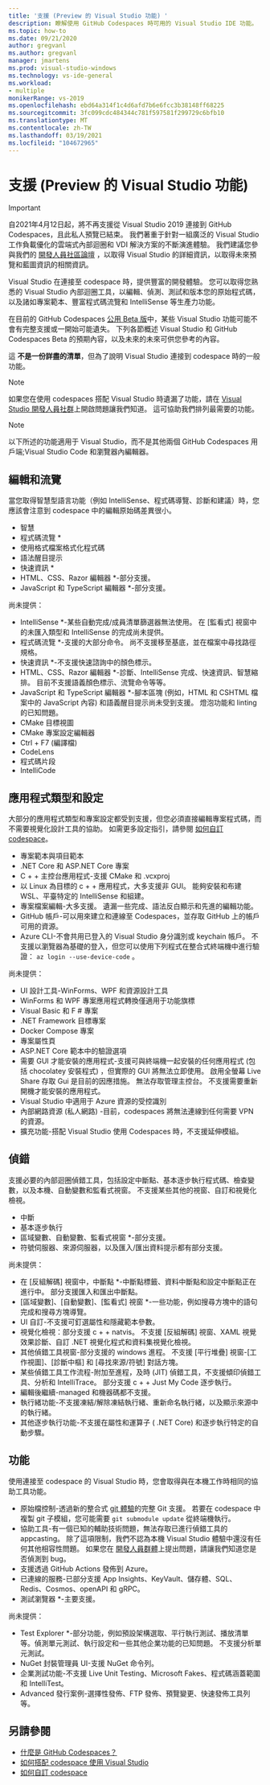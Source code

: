 ```yaml
---
title: '支援 (Preview 的 Visual Studio 功能) '
description: 瞭解使用 GitHub Codespaces 時可用的 Visual Studio IDE 功能。
ms.topic: how-to
ms.date: 09/21/2020
author: gregvanl
ms.author: gregvanl
manager: jmartens
ms.prod: visual-studio-windows
ms.technology: vs-ide-general
ms.workload:
- multiple
monikerRange: vs-2019
ms.openlocfilehash: ebd64a314f1c4d6afd7b6e6fcc3b38148ff68225
ms.sourcegitcommit: 3fc099cdc484344c781f597581f299729c6bfb10
ms.translationtype: MT
ms.contentlocale: zh-TW
ms.lasthandoff: 03/19/2021
ms.locfileid: "104672965"
---
```

# <a name="supported-visual-studio-features-preview"></a>支援 (Preview 的 Visual Studio 功能) 

> [!Important] 
> 自2021年4月12日起，將不再支援從 Visual Studio 2019 連接到 GitHub Codespaces，且此私人預覽已結束。 我們著重于針對一組廣泛的 Visual Studio 工作負載優化的雲端式內部迴圈和 VDI 解決方案的不斷演進體驗。 我們建議您參與我們的 [開發人員社區論壇](https://developercommunity.visualstudio.com/home) ，以取得 Visual Studio 的詳細資訊，以取得未來預覽和藍圖資訊的相關資訊。 


Visual Studio 在連接至 codespace 時，提供豐富的開發體驗。 您可以取得您熟悉的 Visual Studio 內部迴圈工具，以編輯、偵測、測試和版本您的原始程式碼，以及諸如專案範本、豐富程式碼流覽和 IntelliSense 等生產力功能。

在目前的 GitHub Codespaces [公用 Beta 版](https://github.com/features/codespaces)中，某些 Visual Studio 功能可能不會有完整支援或一開始可能遺失。 下列各節概述 Visual Studio 和 GitHub Codespaces Beta 的預期內容，以及未來的未來可供您參考的內容。 

這 **不是一份詳盡的清單**，但為了說明 Visual Studio 連接到 codespace 時的一般功能。

> [!NOTE]
> 如果您在使用 codespaces 搭配 Visual Studio 時遺漏了功能，請在 [Visual Studio 開發人員社群](https://aka.ms/feedback/suggest?space=8)上開啟問題讓我們知道。 這可協助我們排列最需要的功能。

> [!NOTE]
> 以下所述的功能適用于 Visual Studio，而不是其他兩個 GitHub Codespaces 用戶端;Visual Studio Code 和瀏覽器內編輯器。

## <a name="edit-and-navigation"></a>編輯和流覽

當您取得智慧型語言功能（例如 IntelliSense、程式碼導覽、診斷和建議）時，您應該會注意到 codespace 中的編輯原始碼差異很小。

* 智慧
* 程式碼流覽 *
* 使用格式檔案格式化程式碼
* 語法醒目提示
* 快速資訊 *
* HTML、CSS、Razor 編輯器 *-部分支援。
* JavaScript 和 TypeScript 編輯器 *-部分支援。

尚未提供：

* IntelliSense *-某些自動完成/成員清單篩選器無法使用。 在 [監看式] 視窗中的未匯入類型和 IntelliSense 的完成尚未提供。
* 程式碼流覽 *-支援的大部分命令。 尚不支援移至基底，並在檔案中尋找路徑規格。
* 快速資訊 *-不支援快速諮詢中的顏色標示。
* HTML、CSS、Razor 編輯器 *-診斷、IntelliSense 完成、快速資訊、智慧縮排。 目前不支援語義顏色標示、流覽命令等等。
* JavaScript 和 TypeScript 編輯器 *-腳本區塊 (例如，HTML 和 CSHTML 檔案中的 JavaScript 內容) 和語義醒目提示尚未受到支援。 燈泡功能和 linting 的已知問題。
* CMake 目標視圖
* CMake 專案設定編輯器
* Ctrl + F7 (編譯檔) 
* CodeLens
* 程式碼片段
* IntelliCode

## <a name="application-types-and-configuration"></a>應用程式類型和設定

大部分的應用程式類型和專案設定都受到支援，但您必須直接編輯專案程式碼，而不需要視覺化設計工具的協助。 如需更多設定指引，請參閱 [如何自訂 codespace](customize-codespaces.md)。

* 專案範本與項目範本
* .NET Core 和 ASP.NET Core 專案
* C + + 主控台應用程式-支援 CMake 和 .vcxproj
* 以 Linux 為目標的 c + + 應用程式，大多支援非 GUI。 能夠安裝和布建 WSL、平臺特定的 IntelliSense 和組建。
* 專案檔案編輯-大多支援。 遺漏一些完成、語法反白顯示和先進的編輯功能。
* GitHub 帳戶-可以用來建立和連線至 Codespaces，並存取 GitHub 上的帳戶可用的資源。
* Azure CLI-不會共用已登入的 Visual Studio 身分識別或 keychain 帳戶。 不支援以瀏覽器為基礎的登入，但您可以使用下列程式在整合式終端機中進行驗證： `az login --use-device-code` 。

尚未提供：

* UI 設計工具-WinForms、WPF 和資源設計工具
* WinForms 和 WPF 專案應用程式轉換僅適用于功能旗標
* Visual Basic 和 F # 專案
* .NET Framework 目標專案
* Docker Compose 專案
* 專案屬性頁
* ASP.NET Core 範本中的驗證選項
* 需要 GUI 才能安裝的應用程式-支援可與終端機一起安裝的任何應用程式 (包括 chocolatey 安裝程式) ，但實際的 GUI 將無法立即使用。 啟用全螢幕 Live Share 存取 Gui 是目前的因應措施。 無法存取管理主控台。 不支援需要重新開機才能安裝的應用程式。
* Visual Studio 中適用于 Azure 資源的受控識別
* 內部網路資源 (私人網路) -目前，codespaces 將無法連線到任何需要 VPN 的資源。
* 擴充功能-搭配 Visual Studio 使用 Codespaces 時，不支援延伸模組。

## <a name="debugging"></a>偵錯

支援必要的內部迴圈偵錯工具，包括設定中斷點、基本逐步執行程式碼、檢查變數，以及本機、自動變數和監看式視窗。 不支援某些其他的視窗、自訂和視覺化檢視。

* 中斷
* 基本逐步執行
* 區域變數、自動變數、監看式視窗 *-部分支援。
* 符號伺服器、來源伺服器，以及匯入/匯出資料提示都有部分支援。

尚未提供：

* 在 [反組解碼] 視窗中，中斷點 *-中斷點標籤、資料中斷點和設定中斷點正在進行中。 部分支援匯入和匯出中斷點。
* [區域變數]、[自動變數]、[監看式] 視窗 *-一些功能，例如搜尋方塊中的語句完成和搜尋方塊導覽。
* UI 自訂-不支援可釘選屬性和隱藏範本參數。
* 視覺化檢視：部分支援 c + + natvis。 不支援 [反組解碼] 視窗、XAML 視覺效果診斷、自訂 .NET 視覺化程式和資料集視覺化檢視。
* 其他偵錯工具視窗-部分支援的 windows 進程。 不支援 [平行堆疊] 視窗-[工作視圖]、[診斷中樞] 和 [尋找來源/符號] 對話方塊。
* 某些偵錯工具工作流程-附加至進程，及時 (JIT) 偵錯工具，不支援傾印偵錯工具、分析和 IntelliTrace。 部分支援 c + + Just My Code 逐步執行。
* 編輯後繼續-managed 和機器碼都不支援。
* 執行緒功能-不支援凍結/解除凍結執行緒、重新命名執行緒，以及顯示來源中的執行緒。
* 其他逐步執行功能-不支援在屬性和運算子 ( .NET Core) 和逐步執行特定的自動步驟。 

## <a name="features"></a>功能

使用連接至 codespace 的 Visual Studio 時，您會取得與在本機工作時相同的協助工具功能。

* 原始檔控制-透過新的整合式 [git 體驗](../git-with-visual-studio.md)的完整 Git 支援。 若要在 codespace 中複製 git 子模組，您可能需要 `git submodule update` 從終端機執行。
* 協助工具-有一個已知的輔助技術問題，無法存取已進行偵錯工具的 appcasting。 除了這項限制，我們不認為本機 Visual Studio 體驗中還沒有任何其他相容性問題。 如果您在 [開發人員群體](https://aka.ms/feedback/report?space=8)上提出問題，請讓我們知道您是否偵測到 bug。
* 支援透過 GitHub Actions 發佈到 Azure。
* 已連線的服務-已部分支援 App Insights、KeyVault、儲存體、SQL、Redis、Cosmos、openAPI 和 gRPC。
* 測試瀏覽器 *-主要支援。

尚未提供：

* Test Explorer *-部分功能，例如預設架構選取、平行執行測試、播放清單等。偵測單元測試、執行設定和一些其他企業功能的已知問題。 不支援分析單元測試。
* NuGet 封裝管理員 UI-支援 NuGet 命令列。
* 企業測試功能-不支援 Live Unit Testing、Microsoft Fakes、程式碼涵蓋範圍和 IntelliTest。
* Advanced 發行案例-選擇性發佈、FTP 發佈、預覽變更、快速發佈工具列等。

## <a name="see-also"></a>另請參閱

* [什麼是 GitHub Codespaces？](codespaces-overview.md)
* [如何搭配 codespace 使用 Visual Studio](use-visual-studio-with-codespaces.md)
* [如何自訂 codespace](customize-codespaces.md)
